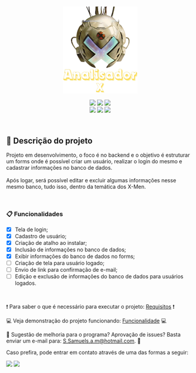 <p align = "middle">
<img src="./doc/imagens/AnalisadorX - Logotipo.png" alt="drawing" width="200" tittle="Exemplo">
</p>

<p align = "center">
<img loading = "lazy" src = "https://img.shields.io/badge/Status-Em_desenvolvimento-blue"/>
<img loading = "lazy" src = "https://img.shields.io/badge/Licença-MIT-purple"/>
<img loading = "lazy" src = "https://img.shields.io/badge/Linguagem-C%23-239120?"/>
<br>
<img loading = "lazy" src = "https://img.shields.io/github/watchers/Samuel-0liveira/analisadorX"/>
<img loading = "lazy" src = "https://img.shields.io/github/stars/Samuel-0liveira/analisadorX"/>
<img loading = "lazy" src = "https://img.shields.io/github/forks/Samuel-0liveira/AnalisadorX"/>
</p>
<br>

## :page_with_curl: Descrição do projeto
<p>
Projeto em desenvolvimento, o foco é no backend e o objetivo é estruturar um forms onde é possível criar um usuário, realizar o login do mesmo e cadastrar informações no banco de dados.<br>
<br>Após logar, será possível editar e excluir algumas informações nesse mesmo banco, tudo isso, dentro da temática dos X-Men. 
</p>
<br>

### :clipboard: Funcionalidades

- [x] Tela de login;
- [x] Cadastro de usuário;
- [x] Criação de atalho ao instalar;
- [x] Inclusão de informações no banco de dados;
- [x] Exibir informações do banco de dados no forms;
- [ ] Criação de tela para usuário logado;
- [ ] Envio de link para confirmação de e-mail;
- [ ] Edição e exclusão de informações do banco de dados para usuários logados.

<br>

:exclamation: Para saber o que é necessário para executar o projeto: <a href="https://github.com/Samuel-0liveira/AnalisadorX/blob/master/doc/REQUISITOS.md">Requisitos</a> :exclamation:

:computer: Veja demonstração do projeto funcionando: <a href="https://github.com/Samuel-0liveira/AnalisadorX/blob/master/doc/FUNCIONALIDADE.md">Funcionalidade</a> :computer:

:speech_balloon: Sugestão de melhoria para o programa? Aprovação de issues? Basta enviar um e-mail para: S.Samuels.a.m@hotmail.com. :speech_balloon:<br>

Caso prefira, pode entrar em contato através de uma das formas a seguir:

<p>
<a href="https://www.linkedin.com/in/samuel-gon%C3%A7alves-de-oliveira-1071ab196/"> <img loading = "lazy" src = "https://img.shields.io/badge/LinkedIn-0077B5?style=for-the-badge&logo=linkedin&logoColor=white"/></a>
<a href="https://www.instagram.com/_samuel_s4m_/"> <img loading = "lazy" src = "https://img.shields.io/badge/Instagram-E4405F?style=for-the-badge&logo=instagram&logoColor=white"/></a>
</p>